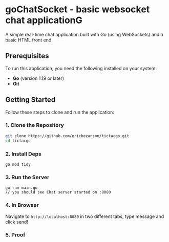 # goChatSocket - basic websocket chat applicationG

A simple real-time chat application built with Go (using WebSockets) and a basic HTML front end.

## Prerequisites

To run this application, you need the following installed on your system:
- **Go** (version 1.19 or later)
- **Git**

## Getting Started

Follow these steps to clone and run the application:

### 1. Clone the Repository
```bash
git clone https://github.com/ericbezanson/tictacgo.git
cd tictacgo
```

### 2. Install Deps 

```
go mod tidy
```

### 3. Run the Server

```
go run main.go
// you should see Chat server started on :8080
```

### 4. In Browser

Navigate to `http://localhost:8080` in two different tabs, type message and click send!


### 5. Proof


